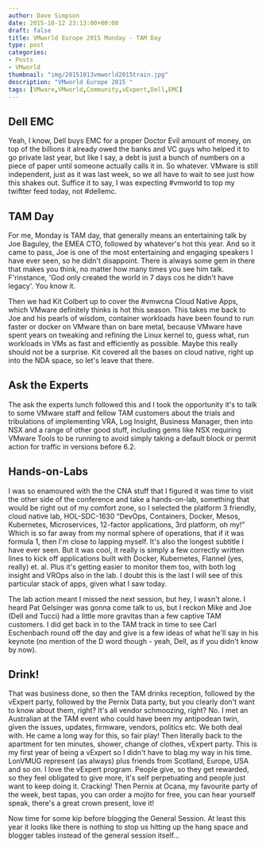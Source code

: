 ```yaml
---
author: Dave Simpson
date: 2015-10-12 23:13:00+00:00
draft: false
title: VMworld Europe 2015 Monday - TAM Day
type: post
categories:
- Posts
- VMworld
thumbnail: "img/20151013vmworld2015train.jpg"
description: "VMworld Europe 2015 "
tags: [VMware,VMworld,Community,vExpert,Dell,EMC]
---
```

## Dell EMC
Yeah, I know, Dell buys EMC for a proper Doctor Evil amount of money, on top of the billions it already owed the banks and VC guys who helped it to go private last year, but like I say, a debt is just a bunch of numbers on a piece of paper until someone actually calls it in. So whatever. VMware is still independent, just as it was last week, so we all have to wait to see just how this shakes out. Suffice it to say, I was expecting #vmworld to top my twiftter feed today, not #dellemc.  

## TAM Day
For me, Monday is TAM day, that generally means an entertaining talk by Joe Baguley, the EMEA CTO, followed by whatever's hot this year. And so it came to pass, Joe is one of the most entertaining and engaging speakers I have ever seen, so he didn't disappoint. There is always some gem in there that makes you think, no matter how many times you see him talk. F'rinstance, 'God only created the world in 7 days cos he didn't have legacy'. 
You know it. 

Then we had Kit Colbert up to cover the #vmwcna Cloud Native Apps, which VMware definitely thinks is hot this season. This takes me back to Joe and his pearls of wisdom, container workloads have been found to run faster or docker on VMware than on bare metal, because VMware have spent years on tweaking and refining the Linux kernel to, guess what, run workloads in VMs as fast and efficiently as possible. Maybe this really should not be a surprise. Kit covered all the bases on cloud native, right up into the NDA space, so let's leave that there. 

## Ask the Experts
The ask the experts lunch followed this and I took the opportunity it's to talk to some VMware staff and fellow TAM customers about the trials and tribulations of implementing VRA, Log Insight, Business Manager, then into NSX and a range of other good stuff, including gems like NSX requiring VMware Tools to be running to avoid simply taking a default block or permit action for traffic in versions before 6.2. 

## Hands-on-Labs
I was so enamoured with the the CNA stuff that I figured it was time to visit the other side of the conference and take a hands-on-lab, something that would be right out of my comfort zone, so I selected the platform 3 friendly, cloud native lab, HOL-SDC-1630 “DevOps, Containers, Docker, Mesos, Kubernetes, Microservices, 12-factor applications, 3rd platform, oh my!” Which is so far away from my normal sphere of operations, that if it was formula 1, then I'm close to lapping myself. It's also the longest subtitle I have ever seen. But it was cool, it really is simply a few correctly written lines to kick off applications built with Docker, Kubernetes, Flannel (yes, really) et. al. Plus it's getting easier to monitor them too, with both log insight and VROps also in the lab. I doubt this is the last I will see of this particular stack of apps, given what I saw today.

The lab action meant I missed the next session, but hey, I wasn't alone. I heard Pat Gelsinger was gonna come talk to us, but I reckon Mike and Joe (Dell and Tucci) had a little more gravitas than a few captive TAM customers. I did get back in to the TAM track in time to see Carl Eschenbach round off the day and give is a few ideas of what he'll say in his keynote (no mention of the D word though - yeah, Dell, as if you didn't know by now). 
  
## Drink!
That was business done, so then the TAM drinks reception, followed by the vExpert party, followed by the Pernix Data party, but you clearly don't want to know about them, right? It's all vendor schmoozing, right? No. I met an Australian at the TAM event who could have been my antipodean twin, given the issues, updates, firmware, vendors, politics etc. We both deal with. He came a long way for this, so fair play! Then literally back to the apartment for ten minutes, shower, change of clothes, vExpert party. This is my first year of being a vExpert so I didn't have to blag my way in his time. LonVMUG represent (as always) plus friends from Scotland, Europe, USA and so on. I love the vExpert program. People give, so they get rewarded, so they feel obligated to give more, it's self perpetuating and people just want to keep doing it. Cracking! Then Pernix at Ocana, my favourite party of the week, best tapas, you can order a mojito for free, you can hear yourself speak, there's a great crown present, love it! 

Now time for some kip before blogging the General Session. At least this year it looks like there is nothing to stop us hitting up the hang space and blogger tables instead of the general session itself...
